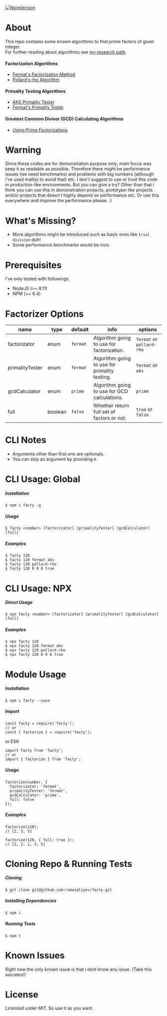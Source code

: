 [![NpmVersion](https://img.shields.io/npm/v/facty.svg)](https://www.npmjs.com/package/facty)


# About 
This repo contains some known algorithms to find prime factors of given integer.  
For further reading about algorithms see [my research path](/RESEARCH_PATH.md).

#### Factorization Algorithms
  - [Fermat's Factorization Method](https://www.wikiwand.com/en/Fermat%27s_factorization_method)
  - [Pollard's rho Algorithm](https://www.wikiwand.com/en/Pollard%27s_rho_algorithm)

#### Primality Testing Algorithms
  - [AKS Primality Tester](https://www.wikiwand.com/en/AKS_primality_test)
  - [Fermat's Primality Tester](https://www.wikiwand.com/en/Fermat_primality_test)

#### Greatest Common Divisor (GCD) Calculating Algorithms
  - [Using Prime Factorizations](https://www.wikiwand.com/en/Greatest_common_divisor#/Using_prime_factorizations)

# Warning 
Since these codes are for demonstration purpose only; main focus was keep it as readable as possible. Therefore there might be performance issues (we need benchmarks) and problems with big numbers (although i've used mathjs to avoid that) etc. I don't suggest to use or trust this code in production-like environments. But you can give a try? Other than that i think you can use this in demonstration projects, prototype-like projects and/or projects that doesn't highly depend on performance etc. Or use this everywhere and improve the performance please. :)

# What's Missing?
- More algorithms might be introduced such as basic ones like `trial division` duh!
- Some performance benchmarks would be nice.

# Prerequisites
I've only tested with followings.
- NodeJS (>= 8.11)
- NPM (>= 6.4)

# Factorizer Options
|name|type|default|info|options |
|---|---|---|---|---|
|factorizator|enum|`fermat`|Algorithm going to use for factorization.|`fermat` or `pollard-rho`|
|primalityTester|enum|`fermat`|Algorithm going to use for primality testing. |`fermat` or `aks`|
|gcdCalculator|enum|`prime`|Algorithm going to use for GCD calculations.|`prime`|
|full|boolean|`false`|Whether return full set of factors or not.|`true` or `false`|

# CLI Notes
- Arguments other than first one are optionals.
- You can skip an argument by providing `0`.

# CLI Usage: Global
##### Installation
    $ npm i facty -g
##### Usage
    $ facty <number> [factorizator] [primalityTester] [gcdCalculator] [full]
##### Examples
    $ facty 120
    $ facty 120 fermat aks
    $ facty 120 pollard-rho
    $ facty 120 0 0 0 true
  
# CLI Usage: NPX
##### Direct Usage
    $ npx facty <number> [factorizator] [primalityTester] [gcdCalculator] [full]
##### Examples
    $ npx facty 120
    $ npx facty 120 fermat aks
    $ npx facty 120 pollard-rho
    $ npx facty 120 0 0 0 true

# Module Usage
##### Installation
    $ npm i facty --save
##### Import
    const facty = require('facty');
    // or
    const { factorize } = require('facty');
or ES6

    import facty from 'facty';
    // or
    import { factorize } from 'facty';
##### Usage
    factorize(number, {
      factorizator: 'fermat',
      primalityTester: 'fermat',
      gcdCalculator: 'prime',
      full: false
    });

##### Examples
    factorize(120);
    // [2, 3, 5]

    factorize(120, { full: true });
    // [2, 2, 2, 3, 5]

# Cloning Repo & Running Tests
##### Cloning
    $ git clone git@github.com:ramesaliyev/facty.git
##### Installing Dependencies
    $ npm i
##### Running Tests
    $ npm t

# Known Issues
Right now the only known issue is that i dont know any issue. (Take this socrates!)

# License
Licensed under MIT. So use it as you want.
